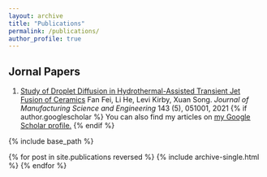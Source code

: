 ```yaml
---
layout: archive
title: "Publications"
permalink: /publications/
author_profile: true
---
```


## Jornal Papers
1. [Study of Droplet Diffusion in Hydrothermal-Assisted Transient Jet Fusion of Ceramics](https://asmedigitalcollection.asme.org/manufacturingscience/article-abstract/143/5/051001/1086995/Study-of-Droplet-Diffusion-in-Hydrothermal?redirectedFrom=fulltext)
Fan Fei, Li He, Levi Kirby, Xuan Song. *Journal of Manufacturing Science and Engineering* 143 (5), 051001, 2021
{% if author.googlescholar %}
  You can also find my articles on <u><a href="{{author.googlescholar}}">my Google Scholar profile</a>.</u>
{% endif %}

{% include base_path %}

{% for post in site.publications reversed %}
  {% include archive-single.html %}
{% endfor %}
